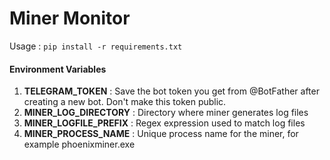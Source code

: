 # Miner Monitor 

Usage : `pip install -r requirements.txt`

#### Environment Variables
1. **TELEGRAM_TOKEN** : Save the bot token you get from @BotFather after creating a new bot. Don't make this token public. 
2. **MINER_LOG_DIRECTORY** : Directory where miner generates log files
3. **MINER_LOGFILE_PREFIX** : Regex expression used to match log files
4. **MINER_PROCESS_NAME** : Unique process name for the miner, for example phoenixminer.exe
